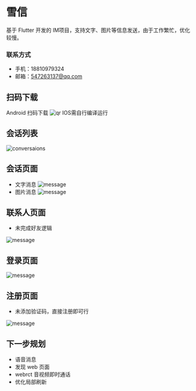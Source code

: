 # 雪信
基于 Flutter 开发的 IM项目，支持文字、图片等信息发送，由于工作繁忙，优化较慢。
### 联系方式
- 手机：18810979324
- 邮箱：547263137@qq.com
## 扫码下载
Android 扫码下载
![qr](./images/qr_debug.png)
IOS需自行编译运行
## 会话列表
![conversaions](./images/WechatIMG1.jpeg)
## 会话页面
- 文字消息
![message](./images/WechatIMG2.jpeg)
- 图片消息
![message](./images/WechatIMG6.jpeg)
## 联系人页面
- 未完成好友逻辑

![message](./images/WechatIMG3.jpeg)
## 登录页面
![message](./images/WechatIMG4.jpeg)
## 注册页面
- 未添加验证码，直接注册即可行

![message](./images/WechatIMG5.jpeg)

## 下一步规划
- 语音消息
- 发现 web 页面
- webrct 音视频即时通话
- 优化局部刷新 
